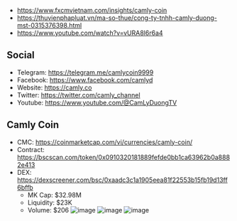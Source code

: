 - https://www.fxcmvietnam.com/insights/camly-coin
- https://thuvienphapluat.vn/ma-so-thue/cong-ty-tnhh-camly-duong-mst-0315376398.html
- https://www.youtube.com/watch?v=vURA8l6r6a4

## Social
- Telegram: https://telegram.me/camlycoin9999
- Facebook: https://www.facebook.com/camlyd
- Website: https://camly.co
- Twitter: https://twitter.com/camly_channel
- Youtube: https://www.youtube.com/@CamLyDuongTV

## Camly Coin
- CMC: https://coinmarketcap.com/vi/currencies/camly-coin/
- Contract: https://bscscan.com/token/0x0910320181889fefde0bb1ca63962b0a8882e413
- DEX: https://dexscreener.com/bsc/0xaadc3c1a1905eea81f22553b15fb19d13ff6bffb
  - MK Cap: $32.98M
  - Liquidity: $23K
  - Volume: $206
![image](https://github.com/user-attachments/assets/5c4dedb5-456c-4e91-a35b-2724be953939)
![image](https://github.com/user-attachments/assets/da5aa67d-d4c3-4b64-8f8e-095bad194df1)
![image](https://github.com/user-attachments/assets/dde990ec-6bbd-41d1-be71-d60c00d44c27)
